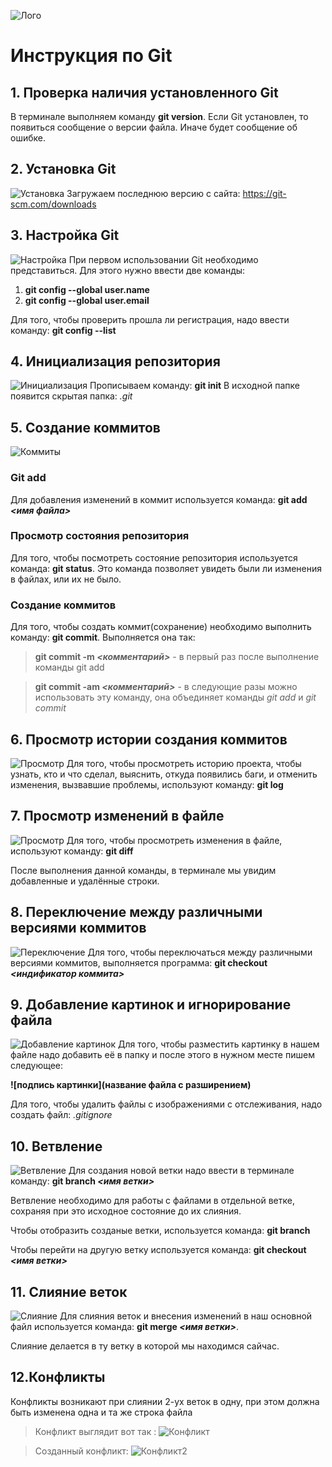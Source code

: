 ![Лого](git.jpg)
# Инструкция по Git

## 1. Проверка наличия установленного Git
В терминале выполняем команду **git version**. Если Git установлен, то появиться сообщение о версии файла. Иначе будет сообщение об ошибке.

## 2. Установка Git
![Установка](installation.jpg)
Загружаем последнюю  версию с сайта: https://git-scm.com/downloads

## 3. Настройка Git
![Настройка](customization.png)
При первом использовании Git необходимо представиться. Для этого нужно ввести две команды:
1. **git config --global user.name**
2. **git config --global user.email**

Для того, чтобы проверить прошла ли регистрация, надо ввести команду: **git config --list**

 ## 4. Инициализация репозитория
![Инициализация](Initialization.png)
 Прописываем команду: **git init**
 В исходной папке появится скрытая папка: *.git*
## 5. Создание коммитов
![Коммиты](commit.jpg)
### Git add
Для добавления изменений в коммит используется команда: **git add *<имя файла>***

### Просмотр состояния репозитория
Для того, чтобы посмотреть состояние репозитория используется команда: **git status**. Это команда позволяет увидеть были ли изменения в файлах, или их не было.

### Создание коммитов 
Для того, чтобы создать коммит(сохранение) необходимо выполнить команду: **git commit**. Выполняется она так: 

 >**git commit -m *<комментарий>*** - в первый раз после выполнение команды git add

 >**git commit -am *<комментарий>*** - в следующие разы можно использовать эту команду, она объединяет команды *git add* и *git commit*

## 6. Просмотр истории создания коммитов
![Просмотр](Viewing.png)
Для того, чтобы просмотреть историю проекта, чтобы узнать, кто и что сделал, выяснить, откуда появились баги, и отменить изменения, вызвавшие проблемы, используют команду: **git log**
## 7. Просмотр изменений в файле
![Просмотр](Viewing.png)
Для того, чтобы просмотреть изменения в файле, используют команду: **git diff**

После выполнения данной команды, в терминале мы увидим добавленные и удалённые строки.
## 8. Переключение между различными версиями коммитов
![Переключение](Switching.png)
Для того, чтобы переключаться между различными версиями коммитов, выполняется программа: **git checkout *<индификатор коммита>***

## 9. Добавление картинок и игнорирование файла
![Добавление картинок](add_photo.png)
Для того, чтобы разместить картинку в нашем файле надо добавить её в папку и после этого в нужном месте пишем следующее:

**![подпись картинки](название файла с разширением)**

Для того, чтобы удалить файлы с изображениями с отслеживания, надо создать файл: *.gitignore*

## 10. Ветвление
![Ветвление](Branching.png)
Для создания новой ветки надо ввести в терминале команду: **git branch *<имя ветки>***

Ветвление необходимо для работы с файлами в отдельной ветке, сохраняя при это исходное состояние до их слияния.

Чтобы отобразить созданые ветки, используется команда: **git branch**

Чтобы перейти на другую ветку используется команда: **git checkout *<имя ветки>***

## 11. Слияние веток
![Слияние](Merge.jpg)
Для слияния веток и внесения изменений в наш основной файл используется команда: **git merge *<имя ветки>***.

Слияние делается в ту ветку в которой мы находимся сайчас.

## 12.Конфликты

Конфликты возникают при слиянии 2-ух веток в одну, при этом должна быть изменена одна и та же строка файла

>Конфликт выглядит вот так : 
![Конфликт](conflict.jpg)

>Созданный конфликт:
![Конфликт2](conflict2.jpg)